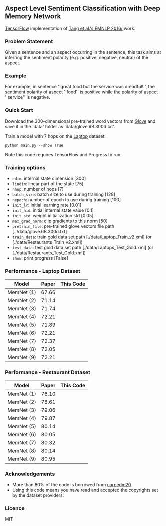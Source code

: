 ## Aspect Level Sentiment Classification with Deep Memory Network

[TensorFlow](https://www.tensorflow.org/) implementation of [Tang et al.'s EMNLP 2016/](https://arxiv.org/abs/1605.08900) work.

### Problem Statement
Given a sentence and an aspect occurring in the sentence, this task aims at inferring the sentiment polarity (e.g. positive, negative, neutral) of the aspect.

### Example
For example, in sentence ''great food but the service was dreadful!'', the sentiment polarity of aspect ''food'' is positive while the polarity of aspect ''service'' is negative.

### Quick Start
Download the 300-dimensional pre-trained word vectors from [Glove](http://nlp.stanford.edu/projects/glove/) and save it in the 'data' folder as 'data/glove.6B.300d.txt'. 

Train a model with 7 hops on the [Laptop](http://alt.qcri.org/semeval2016/task5/) dataset.
```
python main.py --show True
```

Note this code requires TensorFlow and Progress to run.

### Training options
* `edim`: internal state dimension [300]
* `lindim`: linear part of the state [75]
* `nhop`: number of hops [7]
* `batch_size`: batch size to use during training [128]
* `nepoch`: number of epoch to use during training [100]
* `init_lr`: initial learning rate [0.01]
* `init_hid`: initial internal state value [0.1]
* `init_std`: weight initialization std [0.05]
* `max_grad_norm`: clip gradients to this norm [50]
* `pretrain_file`: pre-trained glove vectors file path [../data/glove.6B.300d.txt]
* `train_data`: train gold data set path [./data/Laptop_Train_v2.xml] (or [./data/Restaurants_Train_v2.xml])
* `test_data`: test gold data set path [./data/Laptops_Test_Gold.xml] (or [./data/Restaurants_Test_Gold.xml])
* `show`: print progress [False]

### Performance - Laptop Dataset
| Model | Paper | This Code|
|---|---|---|
|MemNet (1)|67.66||
|MemNet (2)|71.14||
|MemNet (3)|71.74||
|MemNet (4)|72.21||
|MemNet (5)|71.89||
|MemNet (6)|72.21||
|MemNet (7)|72.37||
|MemNet (8)|72.05||
|MemNet (9)|72.21||

### Performance - Restaurant Dataset
| Model | Paper | This Code|
|---|---|---|
|MemNet (1)|76.10||
|MemNet (2)|78.61||
|MemNet (3)|79.06||
|MemNet (4)|79.87||
|MemNet (5)|80.14||
|MemNet (6)|80.05||
|MemNet (7)|80.32||
|MemNet (8)|80.14||
|MemNet (9)|80.95||

### Acknowledgements
* More than 80% of the code is borrowed from [carpedm20](https://github.com/carpedm20/MemN2N-tensorflow).
* Using this code means you have read and accepted the copyrights set by the dataset providers. 

### Licence
MIT